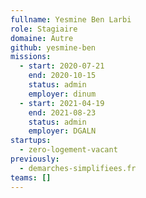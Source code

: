 ```yaml
---
fullname: Yesmine Ben Larbi
role: Stagiaire
domaine: Autre
github: yesmine-ben
missions:
  - start: 2020-07-21
    end: 2020-10-15
    status: admin
    employer: dinum
  - start: 2021-04-19
    end: 2021-08-23
    status: admin
    employer: DGALN
startups:
  - zero-logement-vacant
previously:
  - demarches-simplifiees.fr
teams: []
---
```

